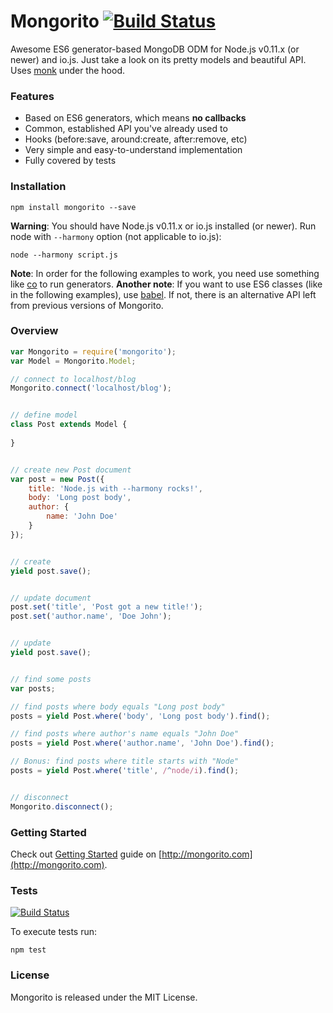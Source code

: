 # Mongorito [![Build Status](https://travis-ci.org/vdemedes/mongorito.svg?branch=master)](https://travis-ci.org/vdemedes/mongorito)

Awesome ES6 generator-based MongoDB ODM for Node.js v0.11.x (or newer) and io.js.
Just take a look on its pretty models and beautiful API. 
Uses [monk](https://github.com/Automattic/monk) under the hood.


### Features

- Based on ES6 generators, which means **no callbacks**
- Common, established API you've already used to
- Hooks (before:save, around:create, after:remove, etc)
- Very simple and easy-to-understand implementation
- Fully covered by tests


### Installation

```
npm install mongorito --save
```

**Warning**: You should have Node.js v0.11.x or io.js installed (or newer). Run node with `--harmony` option (not applicable to io.js):

```
node --harmony script.js
```

**Note**: In order for the following examples to work, you need use something like [co](https://github.com/tj/co) to run generators.
**Another note**: If you want to use ES6 classes (like in the following examples), use [babel](https://github.com/babel/babel). If not, there is an alternative API left from previous versions of Mongorito.


### Overview

```javascript
var Mongorito = require('mongorito');
var Model = Mongorito.Model;

// connect to localhost/blog
Mongorito.connect('localhost/blog');


// define model
class Post extends Model {
	
}


// create new Post document
var post = new Post({
    title: 'Node.js with --harmony rocks!',
    body: 'Long post body',
    author: {
        name: 'John Doe'
    }
});


// create
yield post.save();


// update document
post.set('title', 'Post got a new title!');
post.set('author.name', 'Doe John');


// update
yield post.save();


// find some posts
var posts;

// find posts where body equals "Long post body"
posts = yield Post.where('body', 'Long post body').find();

// find posts where author's name equals "John Doe"
posts = yield Post.where('author.name', 'John Doe').find();

// Bonus: find posts where title starts with "Node"
posts = yield Post.where('title', /^node/i).find();


// disconnect
Mongorito.disconnect();
```


### Getting Started

Check out [Getting Started](http://mongorito.com/guides/getting-started) guide on [http://mongorito.com](http://mongorito.com).


### Tests

[![Build Status](https://travis-ci.org/vdemedes/mongorito.svg?branch=master)](https://travis-ci.org/vdemedes/mongorito)

To execute tests run:

```
npm test
```


### License

Mongorito is released under the MIT License.
